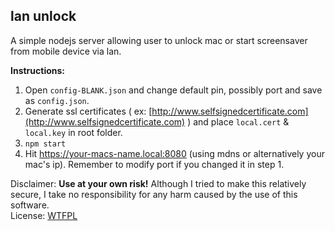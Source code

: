 ## lan unlock

A simple nodejs server allowing user to unlock mac or start screensaver from mobile device via lan.

**Instructions:**

1. Open `config-BLANK.json` and change default pin, possibly port and save as `config.json`.
2. Generate ssl certificates ( ex: [http://www.selfsignedcertificate.com](http://www.selfsignedcertificate.com) ) and place `local.cert` & `local.key` in root folder.
3. `npm start`
4. Hit https://your-macs-name.local:8080 (using mdns or alternatively your mac's ip). Remember to modify port if you changed it in step 1.


Disclaimer: **Use at your own risk!** Although I tried to make this relatively secure, I take no responsibility for any harm caused by the use of this software.  
License: [WTFPL](http://www.wtfpl.net/)
